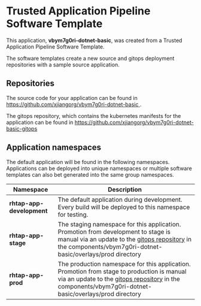 # Trusted Application Pipeline Software Template

This application, **vbym7g0ri-dotnet-basic**, was created from a Trusted Application Pipeline Software Template.

The software templates create a new source and gitops deployment repositories with a sample source application. 

## Repositories

The source code for your application can be found in [https://github.com/xjiangorg/vbym7g0ri-dotnet-basic ](https://github.com/xjiangorg/vbym7g0ri-dotnet-basic ).
 
The gitops repository, which contains the kubernetes manifests for the application can be found in 
[https://github.com/xjiangorg/vbym7g0ri-dotnet-basic-gitops ](https://github.com/xjiangorg/vbym7g0ri-dotnet-basic-gitops ) 

## Application namespaces 

The default application will be found in the following namespaces. Applications can be deployed into unique namespaces or multiple software templates can also bet generated into the same group namespaces.  

|  Namespace   |  Description   |  
| -------- | -------- |   
| **rhtap-app-development** | The default application during development. Every build will be deployed to this namespace for testing. | 
| **rhtap-app-stage** | The staging namespace for this application. Promotion from development to stage is manual via an update to the [gitops repository](https://github.com/xjiangorg/vbym7g0ri-dotnet-basic-gitops ) in the components/vbym7g0ri-dotnet-basic/overlays/prod directory |  
| **rhtap-app-prod** | The production namespace for this application. Promotion from stage to production is manual via an update to the [gitops repository](https://github.com/xjiangorg/vbym7g0ri-dotnet-basic-gitops ) in the components/vbym7g0ri-dotnet-basic/overlays/prod directory | 